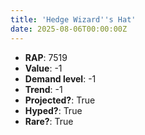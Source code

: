 ```yaml
---
title: 'Hedge Wizard''s Hat'
date: 2025-08-06T00:00:00Z
---
```

- **RAP**: 7519
- **Value**: -1
- **Demand level**: -1
- **Trend**: -1
- **Projected?**: True
- **Hyped?**: True
- **Rare?**: True
